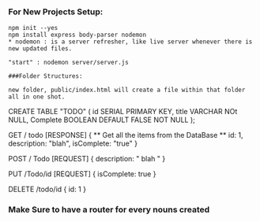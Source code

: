 ### For New Projects Setup: 
	npm init --yes 
	npm install express body-parser nodemon
	* nodemon : is a server refresher, like live server whenever there is new updated files.

	"start" : nodemon server/server.js

	###Folder Structures: 

	new folder, public/index.html will create a file within that folder all in one shot. 

CREATE TABLE "TODO" (
	id SERIAL PRIMARY KEY, 
	title VARCHAR NOt NULL,
	Complete BOOLEAN DEFAULT FALSE NOT NULL
);

GET / todo [RESPONSE]
{
	** Get all the items from the DataBase **
	id: 1,
	description: "blah",
	isComplete: "true"
}

POST / Todo [REQUEST]
{
	description: " blah "
}

PUT /Todo/id  [REQUEST]
{
	isComplete: true
}

DELETE /todo/id 
{
	id: 1
}

### Make Sure to have a router for every nouns created

